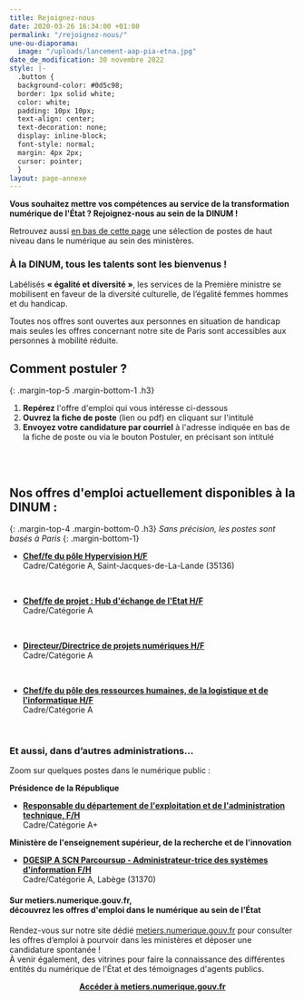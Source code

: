 ```yaml
---
title: Rejoignez-nous
date: 2020-03-26 16:34:00 +01:00
permalink: "/rejoignez-nous/"
une-ou-diaporama:
  image: "/uploads/lancement-aap-pia-etna.jpg"
date_de_modification: 30 novembre 2022
style: |-
  .button {
  background-color: #0d5c98;
  border: 1px solid white;
  color: white;
  padding: 10px 10px;
  text-align: center;
  text-decoration: none;
  display: inline-block;
  font-style: normal;
  margin: 4px 2px;
  cursor: pointer;
  }
layout: page-annexe
---
```


**Vous souhaitez mettre vos compétences au service de la transformation numérique de l'État ? Rejoignez-nous au sein de la DINUM !**

Retrouvez aussi [en bas de cette page](#offresministeres) une sélection de postes de haut niveau dans le numérique au sein des ministères.
<br>
<div class="encadre noir">
<h3 id="tous-talents-bienvenue">À la DINUM, tous les talents sont les bienvenus !</h3>
<p class="margin-bottom-1">Labélisés <b>« égalité et diversité »</b>, les services de la Première ministre se mobilisent en faveur de la diversité culturelle, de l’égalité femmes hommes et du handicap.

Toutes nos offres sont ouvertes aux personnes en situation de handicap mais seules les offres concernant notre site de Paris sont accessibles aux personnes à mobilité réduite. 
</p></div>

## Comment postuler ?
{: .margin-top-5 .margin-bottom-1 .h3}
1. **Repérez** l'offre d'emploi qui vous intéresse ci-dessous
2. **Ouvrez la fiche de poste** (lien ou pdf) en cliquant sur l'intitulé
3. **Envoyez votre candidature par courriel** à l'adresse indiquée en bas de la fiche de poste ou via le bouton Postuler, en précisant son intitulé
<br>
<br>

## Nos offres d'emploi actuellement disponibles à la DINUM : 
{: .margin-top-4 .margin-bottom-0 .h3}
*Sans précision, les postes sont basés à Paris*
{: .margin-bottom-1}

* **[Chef/fe du pôle Hypervision H/F](https://place-emploi-public.gouv.fr/offre-emploi/chef-fe-du-pole-hypervision-cdd-de-3-ans-renouvelables-mais-un-cdi-est-envisageable-hf-reference-2022-1049263/ "Chef/fe du pôle Hypervision H/F - Lien externe")**
<br>Cadre/Catégorie A, Saint-Jacques-de-La-Lande (35136)
<br>

* **[Chef/fe de projet : Hub d'échange de l'Etat H/F](https://place-emploi-public.gouv.fr/offre-emploi/chef-fe-du-pole-hypervision-cdd-de-3-ans-renouvelables-mais-un-cdi-est-envisageable-hf-reference-2022-1049263/ "Chef/fe de projet : Hub d'échange de l'Etat H/F - Lien externe")**
<br>Cadre/Catégorie A
<br>

* **[Directeur/Directrice de projets numériques H/F](https://place-emploi-public.gouv.fr/offre-emploi/directeur-de-projets-numeriques--reference-2022-975781/ "Directeur/Directrice de projets numériques H/F - Lien externe")**
<br>Cadre/Catégorie A
<br>

* **[Chef/fe du pôle des ressources humaines, de la logistique et de l'informatique H/F](https://place-emploi-public.gouv.fr/offre-emploi/directeur-de-projets-numeriques--reference-2022-975781/ "Chef/fe du pôle des ressources humaines, de la logistique et de l'informatique H/F - Lien externe")**
<br>Cadre/Catégorie A
<br>

<!--
> ### Talents du numérique : l’État recrute !
> <figure class='image-center' style='width: 70%;'><img src="/uploads/Campagne_Linkedin_FETE_visuel1.jpg" alt=""/></figure>
> <br>Vous êtes développeur, chef de projet numérique, ingénieur, architecte SI, technicien support... ? Venez créer le service public de demain !
> <br>Plus de 300 postes dans de nombreux métiers vous attendent au **Forum de l'emploi tech de l’État, du 30 novembre au 9 décembre 2020**. Édition 100% en ligne.
> <br>[> Inscrivez-vous jusqu'au 27 nov, 14h](https://numerique.gouv.fr/agenda/forum-emploi-tech-etat-2020)
> <br>
{: .noir .encadre}
  -->

<div class="encadre noir">
<h3 id="et-aussi-dans-dautres-administrations">Et aussi, dans d’autres administrations…<a id="offresministeres"></a></h3>
<p class="margin-bottom-1">Zoom sur quelques postes dans le numérique public&nbsp;:</p> 
<p><strong> Présidence de la République</strong></p>
<ul><li class="margin-bottom-1"><strong><a href="https://place-emploi-public.gouv.fr/offre-emploi/responsable-du-departement-de-l-exploitation-et-de-l-administration-technique--reference-2022-1024634/" title="Responsable du département de l'exploitation et de l'administration technique - Lien externe">Responsable du département de l'exploitation et de l'administration technique, F/H</a></strong><br>Cadre/Catégorie A+</li></ul>
<p><strong> Ministère de l'enseignement supérieur, de la recherche et de l'innovation </strong></p> 
<ul><li class="margin-bottom-1"><strong><a href="https://place-emploi-public.gouv.fr/offre-emploi/dgesip-a-scn-parcoursup---administrateur-trice-des-systemes-d-information-reference-2022-861851/" title="DGESIP A SCN Parcoursup - Administrateur-trice des systèmes d'information F/H - Lien externe">DGESIP A SCN Parcoursup - Administrateur-trice des systèmes d'information F/H</a></strong><br>Cadre/Catégorie A, Labège (31370)</li></ul>
</div>

<div class="noir encadre"><h4>Sur metiers.numerique.gouv.fr, <br>découvrez les offres d'emploi dans le numérique au sein de l’État</h4> <p>Rendez-vous sur notre site dédié <a href="https://metiers.numerique.gouv.fr"> metiers.numerique.gouv.fr</a> pour consulter les offres d’emploi à pourvoir dans les ministères et déposer une candidature spontanée&nbsp;! <br>À venir également, des vitrines pour faire la connaissance des différentes entités du numérique de l'État et des témoignages d'agents publics. </p> 
<div style="margin-bottom: 20px; margin-top: 10px;" align="center"><a href="https://metiers.numerique.gouv.fr" class="button" alt="Accéder à metiers.numerique.gouv.fr - Lien externe"><b>Accéder à metiers.numerique.gouv.fr</b></a> </div></div>